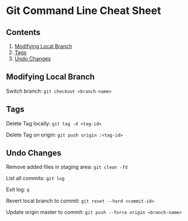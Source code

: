 # Git Command Line Cheat Sheet

## Contents

1. [Modifying Local Branch](#modifying-local-branch)
1. [Tags](#tags)
1. [Undo Changes](#undo-changes)

## Modifying Local Branch

Switch branch: `git checkout <branch-name>`

## Tags

Delete Tag locally: `git tag -d <tag-id>`

Delete Tag on origin: `git push origin :<tag-id>`

## Undo Changes

Remove added files in staging area: `git clean -fd`

List all commits: `git log`

Exit log: `q`

Revert local branch to commit: `git reset --hard <commit-id>`

Update origin master to commit: `git push --force origin <branch-name>`
